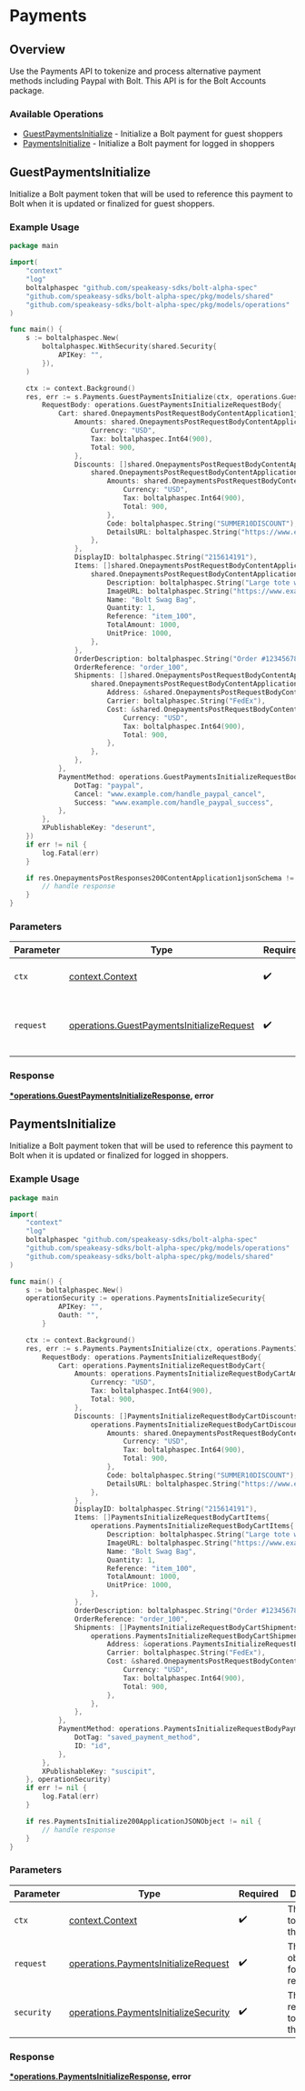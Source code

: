 # Payments

## Overview

Use the Payments API to tokenize and process alternative payment methods including Paypal with Bolt. This API is for the Bolt
Accounts package.


### Available Operations

* [GuestPaymentsInitialize](#guestpaymentsinitialize) - Initialize a Bolt payment for guest shoppers
* [PaymentsInitialize](#paymentsinitialize) - Initialize a Bolt payment for logged in shoppers

## GuestPaymentsInitialize

Initialize a Bolt payment token that will be used to reference this payment to
Bolt when it is updated or finalized for guest shoppers.


### Example Usage

```go
package main

import(
	"context"
	"log"
	boltalphaspec "github.com/speakeasy-sdks/bolt-alpha-spec"
	"github.com/speakeasy-sdks/bolt-alpha-spec/pkg/models/shared"
	"github.com/speakeasy-sdks/bolt-alpha-spec/pkg/models/operations"
)

func main() {
    s := boltalphaspec.New(
        boltalphaspec.WithSecurity(shared.Security{
            APIKey: "",
        }),
    )

    ctx := context.Background()
    res, err := s.Payments.GuestPaymentsInitialize(ctx, operations.GuestPaymentsInitializeRequest{
        RequestBody: operations.GuestPaymentsInitializeRequestBody{
            Cart: shared.OnepaymentsPostRequestBodyContentApplication1jsonSchemaPropertiesCart{
                Amounts: shared.OnepaymentsPostRequestBodyContentApplication1jsonSchemaPropertiesCartAmounts{
                    Currency: "USD",
                    Tax: boltalphaspec.Int64(900),
                    Total: 900,
                },
                Discounts: []shared.OnepaymentsPostRequestBodyContentApplication1jsonSchemaPropertiesCartDiscounts{
                    shared.OnepaymentsPostRequestBodyContentApplication1jsonSchemaPropertiesCartDiscounts{
                        Amounts: shared.OnepaymentsPostRequestBodyContentApplication1jsonSchemaPropertiesCartPropertiesAmounts{
                            Currency: "USD",
                            Tax: boltalphaspec.Int64(900),
                            Total: 900,
                        },
                        Code: boltalphaspec.String("SUMMER10DISCOUNT"),
                        DetailsURL: boltalphaspec.String("https://www.example.com/SUMMER-SALE"),
                    },
                },
                DisplayID: boltalphaspec.String("215614191"),
                Items: []shared.OnepaymentsPostRequestBodyContentApplication1jsonSchemaPropertiesCartItems{
                    shared.OnepaymentsPostRequestBodyContentApplication1jsonSchemaPropertiesCartItems{
                        Description: boltalphaspec.String("Large tote with Bolt logo."),
                        ImageURL: boltalphaspec.String("https://www.example.com/products/123456/images/1.png"),
                        Name: "Bolt Swag Bag",
                        Quantity: 1,
                        Reference: "item_100",
                        TotalAmount: 1000,
                        UnitPrice: 1000,
                    },
                },
                OrderDescription: boltalphaspec.String("Order #1234567890"),
                OrderReference: "order_100",
                Shipments: []shared.OnepaymentsPostRequestBodyContentApplication1jsonSchemaPropertiesCartShipments{
                    shared.OnepaymentsPostRequestBodyContentApplication1jsonSchemaPropertiesCartShipments{
                        Address: &shared.OnepaymentsPostRequestBodyContentApplication1jsonSchemaPropertiesCartShipmentsAddressInput{},
                        Carrier: boltalphaspec.String("FedEx"),
                        Cost: &shared.OnepaymentsPostRequestBodyContentApplication1jsonSchemaPropertiesCartPropertiesAmounts{
                            Currency: "USD",
                            Tax: boltalphaspec.Int64(900),
                            Total: 900,
                        },
                    },
                },
            },
            PaymentMethod: operations.GuestPaymentsInitializeRequestBodyPaymentMethod{
                DotTag: "paypal",
                Cancel: "www.example.com/handle_paypal_cancel",
                Success: "www.example.com/handle_paypal_success",
            },
        },
        XPublishableKey: "deserunt",
    })
    if err != nil {
        log.Fatal(err)
    }

    if res.OnepaymentsPostResponses200ContentApplication1jsonSchema != nil {
        // handle response
    }
}
```

### Parameters

| Parameter                                                                                              | Type                                                                                                   | Required                                                                                               | Description                                                                                            |
| ------------------------------------------------------------------------------------------------------ | ------------------------------------------------------------------------------------------------------ | ------------------------------------------------------------------------------------------------------ | ------------------------------------------------------------------------------------------------------ |
| `ctx`                                                                                                  | [context.Context](https://pkg.go.dev/context#Context)                                                  | :heavy_check_mark:                                                                                     | The context to use for the request.                                                                    |
| `request`                                                                                              | [operations.GuestPaymentsInitializeRequest](../../models/operations/guestpaymentsinitializerequest.md) | :heavy_check_mark:                                                                                     | The request object to use for the request.                                                             |


### Response

**[*operations.GuestPaymentsInitializeResponse](../../models/operations/guestpaymentsinitializeresponse.md), error**


## PaymentsInitialize

Initialize a Bolt payment token that will be used to reference this payment to
Bolt when it is updated or finalized for logged in shoppers.


### Example Usage

```go
package main

import(
	"context"
	"log"
	boltalphaspec "github.com/speakeasy-sdks/bolt-alpha-spec"
	"github.com/speakeasy-sdks/bolt-alpha-spec/pkg/models/operations"
	"github.com/speakeasy-sdks/bolt-alpha-spec/pkg/models/shared"
)

func main() {
    s := boltalphaspec.New()
    operationSecurity := operations.PaymentsInitializeSecurity{
            APIKey: "",
            Oauth: "",
        }

    ctx := context.Background()
    res, err := s.Payments.PaymentsInitialize(ctx, operations.PaymentsInitializeRequest{
        RequestBody: operations.PaymentsInitializeRequestBody{
            Cart: operations.PaymentsInitializeRequestBodyCart{
                Amounts: operations.PaymentsInitializeRequestBodyCartAmounts{
                    Currency: "USD",
                    Tax: boltalphaspec.Int64(900),
                    Total: 900,
                },
                Discounts: []PaymentsInitializeRequestBodyCartDiscounts{
                    operations.PaymentsInitializeRequestBodyCartDiscounts{
                        Amounts: shared.OnepaymentsPostRequestBodyContentApplication1jsonSchemaPropertiesCartPropertiesAmounts{
                            Currency: "USD",
                            Tax: boltalphaspec.Int64(900),
                            Total: 900,
                        },
                        Code: boltalphaspec.String("SUMMER10DISCOUNT"),
                        DetailsURL: boltalphaspec.String("https://www.example.com/SUMMER-SALE"),
                    },
                },
                DisplayID: boltalphaspec.String("215614191"),
                Items: []PaymentsInitializeRequestBodyCartItems{
                    operations.PaymentsInitializeRequestBodyCartItems{
                        Description: boltalphaspec.String("Large tote with Bolt logo."),
                        ImageURL: boltalphaspec.String("https://www.example.com/products/123456/images/1.png"),
                        Name: "Bolt Swag Bag",
                        Quantity: 1,
                        Reference: "item_100",
                        TotalAmount: 1000,
                        UnitPrice: 1000,
                    },
                },
                OrderDescription: boltalphaspec.String("Order #1234567890"),
                OrderReference: "order_100",
                Shipments: []PaymentsInitializeRequestBodyCartShipments{
                    operations.PaymentsInitializeRequestBodyCartShipments{
                        Address: &operations.PaymentsInitializeRequestBodyCartShipmentsAddressInput{},
                        Carrier: boltalphaspec.String("FedEx"),
                        Cost: &shared.OnepaymentsPostRequestBodyContentApplication1jsonSchemaPropertiesCartPropertiesAmounts{
                            Currency: "USD",
                            Tax: boltalphaspec.Int64(900),
                            Total: 900,
                        },
                    },
                },
            },
            PaymentMethod: operations.PaymentsInitializeRequestBodyPaymentMethod{
                DotTag: "saved_payment_method",
                ID: "id",
            },
        },
        XPublishableKey: "suscipit",
    }, operationSecurity)
    if err != nil {
        log.Fatal(err)
    }

    if res.PaymentsInitialize200ApplicationJSONObject != nil {
        // handle response
    }
}
```

### Parameters

| Parameter                                                                                      | Type                                                                                           | Required                                                                                       | Description                                                                                    |
| ---------------------------------------------------------------------------------------------- | ---------------------------------------------------------------------------------------------- | ---------------------------------------------------------------------------------------------- | ---------------------------------------------------------------------------------------------- |
| `ctx`                                                                                          | [context.Context](https://pkg.go.dev/context#Context)                                          | :heavy_check_mark:                                                                             | The context to use for the request.                                                            |
| `request`                                                                                      | [operations.PaymentsInitializeRequest](../../models/operations/paymentsinitializerequest.md)   | :heavy_check_mark:                                                                             | The request object to use for the request.                                                     |
| `security`                                                                                     | [operations.PaymentsInitializeSecurity](../../models/operations/paymentsinitializesecurity.md) | :heavy_check_mark:                                                                             | The security requirements to use for the request.                                              |


### Response

**[*operations.PaymentsInitializeResponse](../../models/operations/paymentsinitializeresponse.md), error**

